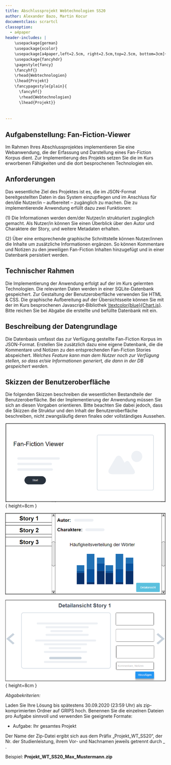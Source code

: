 ```yaml
---
title: Abschlussprojekt Webtechnologien SS20
author: Alexander Bazo, Martin Kocur
documentclass: scrartcl
classoption:
  - a4paper
header-includes: |
    \usepackage{german}
	\usepackage{xcolor} 
    \usepackage[a4paper,left=2.5cm, right=2.5cm,top=2.5cm, bottom=3cm]{geometry}
    \usepackage{fancyhdr}
    \pagestyle{fancy}
    \fancyhf{}
    \rhead{Webtechnologien}
    \lhead{Projekt}
    \fancypagestyle{plain}{
      \fancyhf{}
      \rhead{Webtechnologien}
      \lhead{Projekt}}


---
```




## Aufgabenstellung: Fan-Fiction-Viewer

Im Rahmen Ihres Abschlussprojektes implementieren Sie eine Webanwendung, die der Erfassung und Darstellung eines Fan-Fiction Korpus dient. Zur Implementierung des Projekts setzen Sie die im Kurs erworbenen Fähigkeiten und die dort besprochenen Technologien ein.



## Anforderungen

Das wesentliche Ziel des Projektes ist es, die im JSON-Format bereitgestellten Daten in das System einzupflegen und im Anschluss für den/die Nutzer/in – aufbereitet – zugänglich zu machen. Die zu implementierende Anwendung erfüllt dazu zwei Funktionen: 

(1) Die Informationen werden dem/der Nutzer/in strukturiert zugänglich gemacht. Als Nutzer/in können Sie einen Überblick über den Autor und Charaktere der Story, und weitere Metadaten erhalten.

(2) Über eine entsprechende graphische Schnittstelle können Nutzer/innen die Inhalte um zusätzliche Informationen ergänzen. So können Kommentare und Notizen zu den jeweiligen Fan-Fiction Inhalten hinzugefügt und in einer Datenbank persistiert werden. 

## Technischer Rahmen

Die Implementierung der Anwendung erfolgt auf der im Kurs gelernten Technologien. Die relevanten Daten werden in einer SQLite-Datenbank gespeichert. Zur Gestaltung der Benutzeroberfläche verwenden Sie HTML & CSS. Die graphische Aufbereitung auf der Übersichtsseite können Sie mit der im Kurs besprochenen Javascript-Bibliothek [\textcolor{blue}{Chart.js}](http://www.chartjs.org/).  Bitte reichen Sie bei Abgabe die erstellte und befüllte Datenbank mit ein.



## Beschreibung der Datengrundlage

Die Datenbasis umfasst das zur Verfügung gestellte Fan-Fiction Korpus im JSON-Format. Erstellen Sie zusätzlich dazu eine eigene Datenbank, die die Kommentare und Notizen zu den entsprechenden Fan-Fiction Stories abspeichert.  _Welches Feature kann man dem Nutzer noch zur Verfügung stellen, so dass er/sie Informationen generiert, die dann in der DB gespeichert werden._



## Skizzen der Benutzeroberfläche

Die folgenden Skizzen beschreiben die wesentlichen Bestandteile der Benutzeroberfläche. Bei
der Implementierung der Anwendung müssen Sie sich an diesen Vorgaben orientieren. Bitte
beachten Sie dabei jedoch, dass die Skizzen die Struktur und den Inhalt der Benutzeroberfläche
beschreiben, nicht zwangsläufig deren finales oder vollständiges Aussehen.

![](Home.PNG){ height=8cm }

![Übersichtsseite](Acts.PNG)

![Detailansicht](Scene.PNG){ height=8cm }



_Abgabekriterien:_

Laden Sie Ihre Lösung bis spätestens 30.09.2020 (23:59 Uhr) als zip-komprimierten Ordner auf GRIPS hoch.  Benennen Sie die einzelnen Dateien pro Aufgabe sinnvoll und verwenden Sie geeignete Formate:

- Aufgabe: Ihr gesamtes Projekt

Der Name der Zip-Datei ergibt sich aus dem Präfix „Projekt_WT_SS20“, der Nr. der Studienleistung, ihrem Vor- und Nachnamen jeweils getrennt durch _ .

 

Beispiel: **Projekt_WT_SS20_Max_Mustermann.zip**

